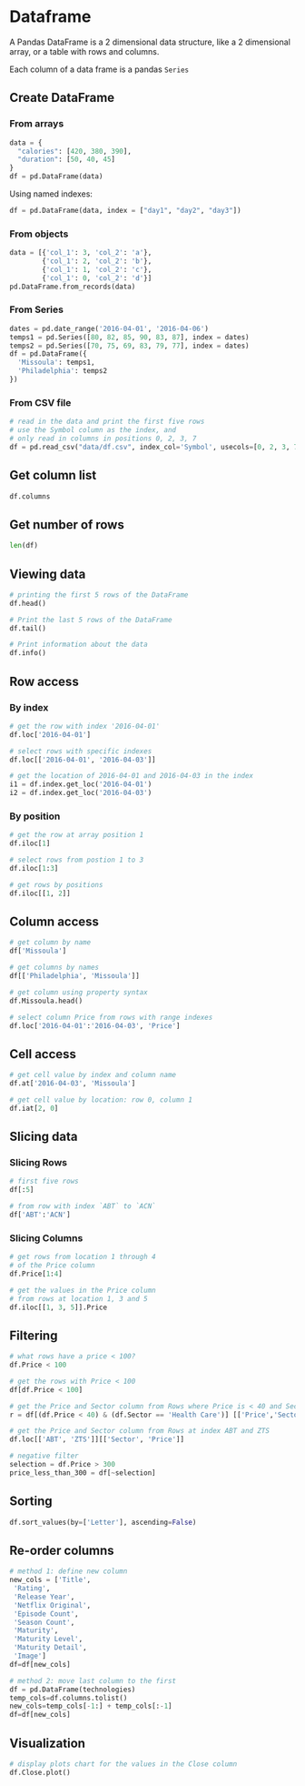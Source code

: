 # Dataframe

A Pandas DataFrame is a 2 dimensional data structure, like a 2 dimensional array, or a table with rows and columns.

Each column of a data frame is a pandas `Series`

## Create DataFrame

### From arrays

```py
data = {
  "calories": [420, 380, 390],
  "duration": [50, 40, 45]
}
df = pd.DataFrame(data)
```

Using named indexes:

```py
df = pd.DataFrame(data, index = ["day1", "day2", "day3"])
```

### From objects

```py
data = [{'col_1': 3, 'col_2': 'a'},
        {'col_1': 2, 'col_2': 'b'},
        {'col_1': 1, 'col_2': 'c'},
        {'col_1': 0, 'col_2': 'd'}]
pd.DataFrame.from_records(data)
```

### From Series

```py
dates = pd.date_range('2016-04-01', '2016-04-06')
temps1 = pd.Series([80, 82, 85, 90, 83, 87], index = dates)
temps2 = pd.Series([70, 75, 69, 83, 79, 77], index = dates)
df = pd.DataFrame({
  'Missoula': temps1, 
  'Philadelphia': temps2
})
```

### From CSV file

```py
# read in the data and print the first five rows
# use the Symbol column as the index, and 
# only read in columns in positions 0, 2, 3, 7
df = pd.read_csv("data/df.csv", index_col='Symbol', usecols=[0, 2, 3, 7])
```

## Get column list

```py
df.columns
```

## Get number of rows

```py
len(df)
```

## Viewing data

```py
# printing the first 5 rows of the DataFrame
df.head()

# Print the last 5 rows of the DataFrame
df.tail()

# Print information about the data
df.info()
```

## Row access

### By index

```py
# get the row with index '2016-04-01'
df.loc['2016-04-01']

# select rows with specific indexes
df.loc[['2016-04-01', '2016-04-03']]

# get the location of 2016-04-01 and 2016-04-03 in the index
i1 = df.index.get_loc('2016-04-01')
i2 = df.index.get_loc('2016-04-03')
```

### By position

```py
# get the row at array position 1
df.iloc[1]

# select rows from postion 1 to 3
df.iloc[1:3]

# get rows by positions
df.iloc[[1, 2]]
```

## Column access

```py
# get column by name
df['Missoula']

# get columns by names
df[['Philadelphia', 'Missoula']]

# get column using property syntax
df.Missoula.head()

# select column Price from rows with range indexes
df.loc['2016-04-01':'2016-04-03', 'Price']
```

## Cell access

```py
# get cell value by index and column name
df.at['2016-04-03', 'Missoula']

# get cell value by location: row 0, column 1
df.iat[2, 0]
```

## Slicing data

### Slicing Rows

```py
# first five rows
df[:5]

# from row with index `ABT` to `ACN`
df['ABT':'ACN']
```

### Slicing Columns

```py
# get rows from location 1 through 4 
# of the Price column
df.Price[1:4]
```

```py
# get the values in the Price column 
# from rows at location 1, 3 and 5
df.iloc[[1, 3, 5]].Price
```

## Filtering

```py
# what rows have a price < 100?
df.Price < 100

# get the rows with Price < 100
df[df.Price < 100]

# get the Price and Sector column from Rows where Price is < 40 and Sector = Health Care
r = df[(df.Price < 40) & (df.Sector == 'Health Care')] [['Price','Sector']]

# get the Price and Sector column from Rows at index ABT and ZTS
df.loc[['ABT', 'ZTS']][['Sector', 'Price']]

# negative filter
selection = df.Price > 300
price_less_than_300 = df[~selection]
```

## Sorting

```py
df.sort_values(by=['Letter'], ascending=False)
```

## Re-order columns

```py
# method 1: define new column
new_cols = ['Title',
 'Rating',
 'Release Year',
 'Netflix Original',
 'Episode Count',
 'Season Count',
 'Maturity',
 'Maturity Level',
 'Maturity Detail',
 'Image']
df=df[new_cols]

# method 2: move last column to the first
df = pd.DataFrame(technologies)
temp_cols=df.columns.tolist()
new_cols=temp_cols[-1:] + temp_cols[:-1]
df=df[new_cols]
```

## Visualization

```py
# display plots chart for the values in the Close column
df.Close.plot()
```